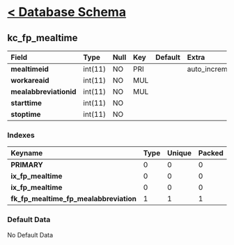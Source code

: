 # [< Database Schema](DatabaseSchema.md) #

## kc\_fp\_mealtime ##
| **Field** | Type | Null | Key | Default | Extra | Comment |
|:----------|:-----|:-----|:----|:--------|:------|:--------|
| **mealtimeid** | int(11) | NO   | PRI |         | auto\_increment |         |
| **workareaid** | int(11) | NO   | MUL |         |       |         |
| **mealabbreviationid** | int(11) | NO   | MUL |         |       |         |
| **starttime** | int(11) | NO   |     |         |       |         |
| **stoptime** | int(11) | NO   |     |         |       |         |


### Indexes ###
| **Keyname** | Type | Unique | Packed | Column | Seq | Cardinality | Collation | Null | Comment |
|:------------|:-----|:-------|:-------|:-------|:----|:------------|:----------|:-----|:--------|
| **PRIMARY** | 0    | 0      | 0      | mealtimeid | 1   | 0           | A         | 0    | 0       |
| **ix\_fp\_mealtime** | 0    | 0      | 0      | workareaid | 1   |             | A         | 0    | 0       |
| **ix\_fp\_mealtime** | 0    | 0      | 0      | mealabbreviationid | 2   | 0           | A         | 0    | 0       |
| **fk\_fp\_mealtime\_fp\_mealabbreviation** | 1    | 1      | 1      | mealabbreviationid | 1   |             | A         | 1    | 1       |


### Default Data ###
No Default Data
